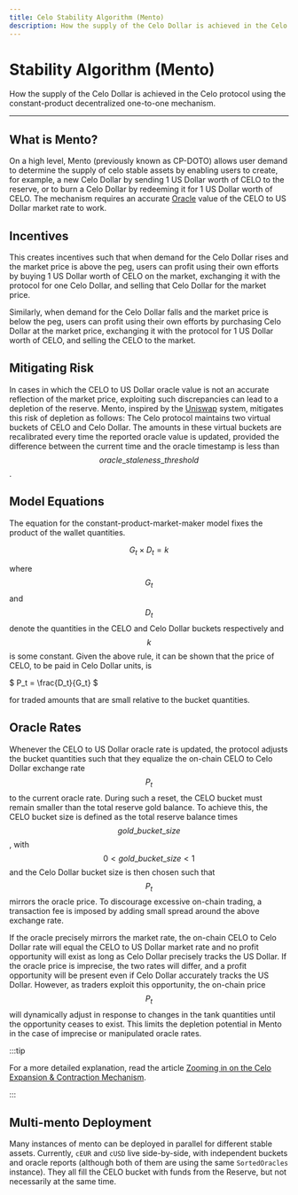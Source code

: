 ```yaml
---
title: Celo Stability Algorithm (Mento)
description: How the supply of the Celo Dollar is achieved in the Celo protocol using the constant-product decentralized one-to-one mechanism (CP-DOTO).
---
```


# Stability Algorithm (Mento)

How the supply of the Celo Dollar is achieved in the Celo protocol using the constant-product decentralized one-to-one mechanism.

---

## What is Mento?

On a high level, Mento (previously known as CP-DOTO) allows user demand to determine the supply of celo stable assets by enabling users to create, for example, a new Celo Dollar by sending 1 US Dollar worth of CELO to the reserve, or to burn a Celo Dollar by redeeming it for 1 US Dollar worth of CELO. The mechanism requires an accurate [Oracle](oracles) value of the CELO to US Dollar market rate to work.

## Incentives

This creates incentives such that when demand for the Celo Dollar rises and the market price is above the peg, users can profit using their own efforts by buying 1 US Dollar worth of CELO on the market, exchanging it with the protocol for one Celo Dollar, and selling that Celo Dollar for the market price.

Similarly, when demand for the Celo Dollar falls and the market price is below the peg, users can profit using their own efforts by purchasing Celo Dollar at the market price, exchanging it with the protocol for 1 US Dollar worth of CELO, and selling the CELO to the market.

## Mitigating Risk

In cases in which the CELO to US Dollar oracle value is not an accurate reflection of the market price, exploiting such discrepancies can lead to a depletion of the reserve. Mento, inspired by the [Uniswap](https://uniswap.io/) system, mitigates this risk of depletion as follows: The Celo protocol maintains two virtual buckets of CELO and Celo Dollar. The amounts in these virtual buckets are recalibrated every time the reported oracle value is updated, provided the difference between the current time and the oracle timestamp is less than $$oracle\_staleness\_threshold$$.

## Model Equations

The equation for the constant-product-market-maker model fixes the product of the wallet quantities.

$$
G_t \times D_t = k
$$

where $$G_t$$ and $$D_t$$denote the quantities in the CELO and Celo Dollar buckets respectively and $$k$$ is some constant. Given the above rule, it can be shown that the price of CELO, to be paid in Celo Dollar units, is

$
P_t = \frac{D_t}{G_t}
$

for traded amounts that are small relative to the bucket quantities.

## Oracle Rates

Whenever the CELO to US Dollar oracle rate is updated, the protocol adjusts the bucket quantities such that they equalize the on-chain CELO to Celo Dollar exchange rate $$P_t$$ to the current oracle rate. During such a reset, the CELO bucket must remain smaller than the total reserve gold balance. To achieve this, the CELO bucket size is defined as the total reserve balance times $$gold\_bucket\_size$$, with $$0 < gold\_bucket\_size < 1$$ and the Celo Dollar bucket size is then chosen such that $$P_t$$ mirrors the oracle price. To discourage excessive on-chain trading, a transaction fee is imposed by adding small spread around the above exchange rate.

If the oracle precisely mirrors the market rate, the on-chain CELO to Celo Dollar rate will equal the CELO to US Dollar market rate and no profit opportunity will exist as long as Celo Dollar precisely tracks the US Dollar. If the oracle price is imprecise, the two rates will differ, and a profit opportunity will be present even if Celo Dollar accurately tracks the US Dollar. However, as traders exploit this opportunity, the on-chain price $$P_t$$ will dynamically adjust in response to changes in the tank quantities until the opportunity ceases to exist. This limits the depletion potential in Mento in the case of imprecise or manipulated oracle rates.

:::tip

For a more detailed explanation, read the article [Zooming in on the Celo Expansion & Contraction Mechanism](https://medium.com/celoorg/zooming-in-on-the-celo-expansion-contraction-mechanism-446ca7abe4f "Zooming in on the Celo Expansion & Contraction Mechanism").

:::

## Multi-mento Deployment

Many instances of mento can be deployed in parallel for different stable assets. Currently, `cEUR` and `cUSD` live side-by-side, with independent buckets and oracle reports (although both of them are using the same `SortedOracles` instance). They all fill the CELO bucket with funds from the Reserve, but not necessarily at the same time.
